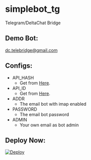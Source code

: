 # simplebot_tg
Telegram/DeltaChat Bridge

## Demo Bot:
<a href="mailto:dc.telebridge@gmail.com">dc.telebridge@gmail.com</a>

## Configs:
- API_HASH
  - Get from [Here](https://my.telegram.org).
- API_ID
  - Get from [Here](https://my.telegram.org). 
- ADDR
  - The email bot with imap enabled
- PASSWORD
  - The email bot password 
- ADMIN
  - Your own email as bot admin      

## Deploy Now:
[![Deploy](https://www.herokucdn.com/deploy/button.svg)](https://heroku.com/deploy?template=https://github.com/Nenirey/simplebot_tg/tree/main)
